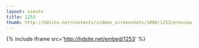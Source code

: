 ```yaml
---
layout: sieutv
title: 1253
thumb: http://hdsite.net/contents/videos_screenshots/1000/1253/preview_360p.mp4.jpg
---
```

{% include iframe src='http://hdsite.net/embed/1253' %}
 
